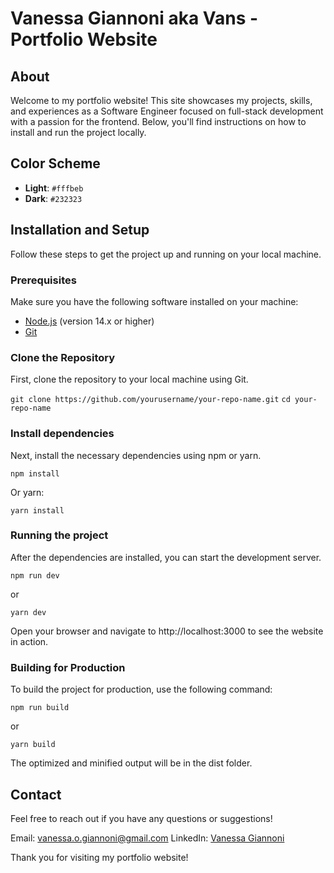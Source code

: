 # Vanessa Giannoni aka Vans - Portfolio Website

## About

Welcome to my portfolio website! This site showcases my projects, skills, and experiences as a Software Engineer focused on full-stack development with a passion for the frontend. Below, you'll find instructions on how to install and run the project locally.

## Color Scheme

- **Light**: `#fffbeb`
- **Dark**: `#232323`

## Installation and Setup

Follow these steps to get the project up and running on your local machine.

### Prerequisites

Make sure you have the following software installed on your machine:

- [Node.js](https://nodejs.org/) (version 14.x or higher)
- [Git](https://git-scm.com/)

### Clone the Repository

First, clone the repository to your local machine using Git.

```git clone https://github.com/yourusername/your-repo-name.git``` 
```cd your-repo-name```

### Install dependencies

Next, install the necessary dependencies using npm or yarn.

```npm install```

Or yarn:

```yarn install```


### Running the project
After the dependencies are installed, you can start the development server.

```npm run dev```

or 

```yarn dev```

Open your browser and navigate to http://localhost:3000 to see the website in action.

### Building for Production
To build the project for production, use the following command:

```npm run build```

or

```yarn build```

The optimized and minified output will be in the dist folder.

## Contact
Feel free to reach out if you have any questions or suggestions!

Email: vanessa.o.giannoni@gmail.com
LinkedIn: [Vanessa Giannoni](https://www.linkedin.com/in/vanessa-osorio-giannoni/)

Thank you for visiting my portfolio website!

